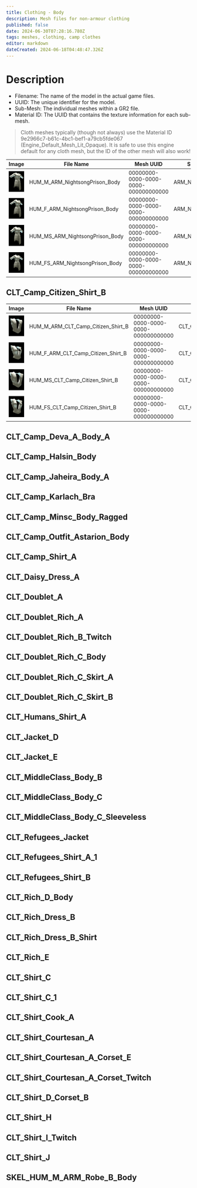 ```yaml
---
title: Clothing - Body
description: Mesh files for non-armour clothing
published: false
date: 2024-06-30T07:28:16.780Z
tags: meshes, clothing, camp clothes
editor: markdown
dateCreated: 2024-06-18T04:48:47.326Z
---
```


# Description

-   Filename: The name of the model in the actual game files.
-   UUID: The unique identifier for the model.
-   Sub-Mesh: The individual meshes within a GR2 file.
-   Material ID: The UUID that contains the texture information for each sub-mesh.

> Cloth meshes typically (though not always) use the Material ID 9e2966c7-b61c-4bc1-bef1-a79cb5fde067 (Engine\_Default\_Mesh\_Lit\_Opaque). It is safe to use this engine default for any cloth mesh, but the ID of the other mesh will also work!

  

| Image | File Name | Mesh UUID | Sub-Meshes | Material ID |
| --- | --- | --- | --- | --- |
| ![HUM_M_ARM_NightsongPrison_Body.png](/armour_meshes/hum_m_arm_nightsongprison_body.png) | HUM\_M\_ARM\_NightsongPrison\_Body | 00000000-0000-0000-0000-000000000000 | ARM\_NightsongPrison\_A | 77d86716-3816-6155-8060-a76d5560e31c |
| ![HUM_F_ARM_NightsongPrison_Body.png](/armour_meshes/hum_f_arm_nightsongprison_body.png) | HUM\_F\_ARM\_NightsongPrison\_Body | 00000000-0000-0000-0000-000000000000 | ARM\_NightsongPrison\_A | 77d86716-3816-6155-8060-a76d5560e31c |
| ![HUM_MS_ARM_NightsongPrison_Body.png](/armour_meshes/hum_ms_arm_nightsongprison_body.png) | HUM\_MS\_ARM\_NightsongPrison\_Body | 00000000-0000-0000-0000-000000000000 | ARM\_NightsongPrison\_A | 77d86716-3816-6155-8060-a76d5560e31c |
| ![HUM_FS_ARM_NightsongPrison_Body.png](/armour_meshes/hum_fs_arm_nightsongprison_body.png) | HUM\_FS\_ARM\_NightsongPrison\_Body | 00000000-0000-0000-0000-000000000000 | ARM\_NightsongPrison\_A | 77d86716-3816-6155-8060-a76d5560e31c |

  

## CLT\_Camp\_Citizen\_Shirt\_B

  

| Image | File Name | Mesh UUID | Sub-Meshes | Material ID |
| --- | --- | --- | --- | --- |
| ![HUM_M_ARM_CLT_Camp_Citizen_Shirt_B.png](/armour_meshes/hum_m_clt_camp_citizen_shirt_b.png) | HUM\_M\_ARM\_CLT\_Camp\_Citizen\_Shirt\_B | 00000000-0000-0000-0000-000000000000 | CLT\_Camp\_Citizen\_Shirt\_B\_Mesh | 9617d11e-fb8e-1c80-46a0-015fdd86fc07 |
| ![HUM_F_ARM_CLT_Camp_Citizen_Shirt_B.png](/armour_meshes/hum_f_clt_camp_citizen_shirt_b.png) | HUM\_F\_ARM\_CLT\_Camp\_Citizen\_Shirt\_B | 00000000-0000-0000-0000-000000000000 | CLT\_Camp\_Citizen\_Shirt\_B\_Mesh | 9617d11e-fb8e-1c80-46a0-015fdd86fc07 |
| ![HUM_MS_ARM_CLT_Camp_Citizen_Shirt_B.png](/armour_meshes/hum_ms_clt_camp_citizen_shirt_b.png) | HUM\_MS\_CLT\_Camp\_Citizen\_Shirt\_B | 00000000-0000-0000-0000-000000000000 | CLT\_Camp\_Citizen\_Shirt\_B\_Mesh | 9617d11e-fb8e-1c80-46a0-015fdd86fc07 |
| ![HUM_FS_ARM_CLT_Camp_Citizen_Shirt_B.png](/armour_meshes/hum_fs_clt_camp_citizen_shirt_b.png) | HUM\_FS\_CLT\_Camp\_Citizen\_Shirt\_B | 00000000-0000-0000-0000-000000000000 | CLT\_Camp\_Citizen\_Shirt\_B\_Mesh | 9617d11e-fb8e-1c80-46a0-015fdd86fc07 |

## CLT\_Camp\_Deva\_A\_Body\_A

  

## CLT\_Camp\_Halsin\_Body

  

## CLT\_Camp\_Jaheira\_Body\_A

  

## CLT\_Camp\_Karlach\_Bra

  

## CLT\_Camp\_Minsc\_Body\_Ragged

  

## CLT\_Camp\_Outfit\_Astarion\_Body

  

## CLT\_Camp\_Shirt\_A

  

## CLT\_Daisy\_Dress\_A

  

## CLT\_Doublet\_A

  

## CLT\_Doublet\_Rich\_A

  

## CLT\_Doublet\_Rich\_B\_Twitch

  

## CLT\_Doublet\_Rich\_C\_Body

  

## CLT\_Doublet\_Rich\_C\_Skirt\_A

  

## CLT\_Doublet\_Rich\_C\_Skirt\_B

  

## CLT\_Humans\_Shirt\_A

  

## CLT\_Jacket\_D

  

## CLT\_Jacket\_E

  

## CLT\_MiddleClass\_Body\_B

  

## CLT\_MiddleClass\_Body\_C

  

## CLT\_MiddleClass\_Body\_C\_Sleeveless

  

## CLT\_Refugees\_Jacket

  

## CLT\_Refugees\_Shirt\_A\_1

  

## CLT\_Refugees\_Shirt\_B

  

## CLT\_Rich\_D\_Body

  

## CLT\_Rich\_Dress\_B

  

## CLT\_Rich\_Dress\_B\_Shirt

  

## CLT\_Rich\_E

  

## CLT\_Shirt\_C

  

## CLT\_Shirt\_C\_1

  

## CLT\_Shirt\_Cook\_A

  

## CLT\_Shirt\_Courtesan\_A

  

## CLT\_Shirt\_Courtesan\_A\_Corset\_E

  

## CLT\_Shirt\_Courtesan\_A\_Corset\_Twitch

  

## CLT\_Shirt\_D\_Corset\_B

  

## CLT\_Shirt\_H

  

## CLT\_Shirt\_I\_Twitch

  

## CLT\_Shirt\_J

  

## SKEL\_HUM\_M\_ARM\_Robe\_B\_Body